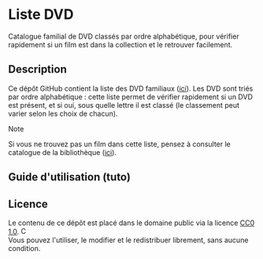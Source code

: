 # Liste DVD

Catalogue familial de DVD classés par ordre alphabétique, pour vérifier rapidement si un film est dans la collection et le retrouver facilement.

## Description

Ce dépôt GitHub contient la liste des DVD familiaux ([ici](./listes-DVD/liste-DVD.md#liste-dvd)).
Les DVD sont triés par ordre alphabétique : cette liste permet de vérifier rapidement si un DVD est présent, et si oui, sous quelle lettre il est classé (le classement peut varier selon les choix de chacun).

> [!NOTE]
> Si vous ne trouvez pas un film dans cette liste, pensez à consulter le catalogue de la bibliothèque ([ici](https://bib.rero.ch/rbnj/)).

## Guide d'utilisation (tuto)



<!--
## Contenu

- La liste des DVD est disponible sous différents formats :  
  - [liste-DVD.pages](./listes-DVD/liste-DVD.pages) : pour l’édition
  - [liste-DVD.md](./listes-DVD/liste-DVD.md) : pour l’affichage sur GitHub
  - [liste-DVD.pdf](./listes-DVD/liste-DVD.pdf) : pour l’impression


Pour passer de .pages à .md :
Exportez le fichier .pages au format RTF via Apple Pages, puis utilisez un outil de conversion comme celui-ci pour passer de RTF à Markdown :
https://products.aspose.app/words/conversion/rtf-to-md#
-->

## Licence

Le contenu de ce dépôt est placé dans le domaine public via la licence [CC0 1.0](https://creativecommons.org/publicdomain/zero/1.0/). <img src="https://mirrors.creativecommons.org/presskit/icons/zero.svg" alt="CC0" width="15" />  
Vous pouvez l'utiliser, le modifier et le redistribuer librement, sans aucune condition.